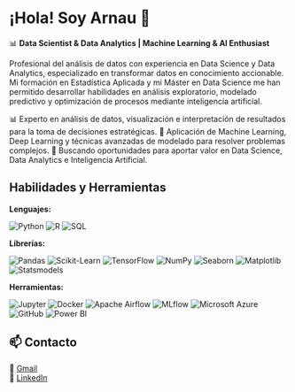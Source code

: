 # ¡Hola! Soy Arnau 👋

📊 **Data Scientist & Data Analytics | Machine Learning & AI Enthusiast**

Profesional del análisis de datos con experiencia en Data Science y Data Analytics, especializado en transformar datos en conocimiento accionable. Mi formación en Estadística Aplicada y mi Máster en Data Science me han permitido desarrollar habilidades en análisis exploratorio, modelado predictivo y optimización de procesos mediante inteligencia artificial.

📊 Experto en análisis de datos, visualización e interpretación de resultados para la toma de decisiones estratégicas.
🚀 Aplicación de Machine Learning, Deep Learning y técnicas avanzadas de modelado para resolver problemas complejos.
🎯 Buscando oportunidades para aportar valor en Data Science, Data Analytics e Inteligencia Artificial.

## Habilidades y Herramientas

**Lenguajes:**  

![Python](https://img.shields.io/badge/Python-3776AB?style=for-the-badge&logo=python&logoColor=white) ![R](https://img.shields.io/badge/R-276DC3?style=for-the-badge&logo=r&logoColor=white) ![SQL](https://img.shields.io/badge/SQL-CC2927?style=for-the-badge&logo=microsoft-sql-server&logoColor=white)  

**Librerías:**  

![Pandas](https://img.shields.io/badge/pandas-150458?style=for-the-badge&logo=pandas&logoColor=white)  ![Scikit-Learn](https://img.shields.io/badge/scikit--learn-F7931E?style=for-the-badge&logo=scikit-learn&logoColor=white)  ![TensorFlow](https://img.shields.io/badge/TensorFlow-FF6F00?style=for-the-badge&logo=tensorflow&logoColor=white)  ![NumPy](https://img.shields.io/badge/NumPy-013243?style=for-the-badge&logo=numpy&logoColor=white)  ![Seaborn](https://img.shields.io/badge/Seaborn-1f77b4?style=for-the-badge&logo=python&logoColor=white)  ![Matplotlib](https://img.shields.io/badge/Matplotlib-008080?style=for-the-badge&logo=python&logoColor=white)  ![Statsmodels](https://img.shields.io/badge/Statsmodels-ffdd55?style=for-the-badge&logo=python&logoColor=black)  

**Herramientas:**  

![Jupyter](https://img.shields.io/badge/Jupyter-F37626?style=for-the-badge&logo=jupyter&logoColor=white)  ![Docker](https://img.shields.io/badge/Docker-2496ED?style=for-the-badge&logo=docker&logoColor=white)  ![Apache Airflow](https://img.shields.io/badge/Apache%20Airflow-017CEE?style=for-the-badge&logo=apache-airflow&logoColor=white)  ![MLflow](https://img.shields.io/badge/MLflow-0194E2?style=for-the-badge&logo=mlflow&logoColor=white) ![Microsoft Azure](https://img.shields.io/badge/Microsoft%20Azure-0078D4?style=for-the-badge&logo=microsoft-azure&logoColor=white)   ![GitHub](https://img.shields.io/badge/GitHub-181717?style=for-the-badge&logo=github&logoColor=white)  ![Power BI](https://img.shields.io/badge/Power%20BI-F2C811?style=for-the-badge&logo=power-bi&logoColor=black)  

## 📫 Contacto

📩 [Gmail](mailto:urbina.arnau@gmail.com)  
💼 [LinkedIn](https://www.linkedin.com/in/arnau-urbina-lopez/)  


